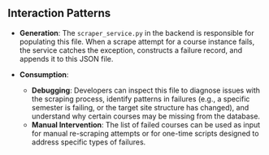 ## Interaction Patterns

- **Generation**: The `scraper_service.py` in the backend is responsible for populating this file. When a scrape attempt for a course instance fails, the service catches the exception, constructs a failure record, and appends it to this JSON file.

- **Consumption**:
    - **Debugging**: Developers can inspect this file to diagnose issues with the scraping process, identify patterns in failures (e.g., a specific semester is failing, or the target site structure has changed), and understand why certain courses may be missing from the database.
    - **Manual Intervention**: The list of failed courses can be used as input for manual re-scraping attempts or for one-time scripts designed to address specific types of failures.